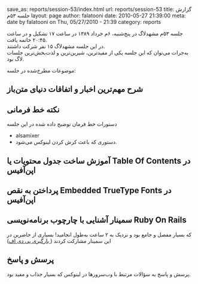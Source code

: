 save_as: reports/session-53/index.html
url: reports/session-53
title: گزارش جلسه ۵۳‌م
layout: page
author: falatooni
date: 2010-05-27 21:39:00
meta: date by falatooni on Thu, 05/27/2010 - 21:39
category: reports

جلسه ۵۳‌م مشهدلاگ در پنج‌شنبه، ۶‌م خرداد ۱۳۸۹ در ساعت ۱۷ تشکیل و در ساعت ۲۰:۴۵
خاتمه یافت.  
در این جلسه مشهدلاگ ۱۵ نفر شرکت داشتند.  
به‌جرات می‌توان که این جلسه یکی از مفیدترین، شیرین‌ترین و لذت‌بخش‌ترین جلسات
لاگ بود.


<!--more-->



موضوعات مطرخ‌شده در جلسه:  
## شرح مهم‌ترین اخبار و اتفاقات دنیای متن‌باز  
## نکته خط فرمانی
دستورات خط فرمان توضیح داده شده در این جلسه  
* alsamixer  
* دستوری که باعث کرش کردن لینوکس می‌شود.

## آموزش ساخت جدول محتویات یا Table Of Contents در اپن‌آفیس  
## پرداختن به نقص Embedded TrueType Fonts در اپن‌آفیس  
## سمینار آشنایی با چارچوب برنامه‌نویسی Ruby On Rails
که بسیار مفصل و جامع بود و
نزدیک به ۲ ساعت به‌طول انجامید! بسیاری از حاضرین در این سمینار مشارکت کردند ([
بارگیری پی دی
اف](http://www.scribd.com/full/32076179?access_key=key20g55wjfj2zeny0f4r2l))  

## پرسش و پاسخ
پرسش و پاسخ به سؤالات مرتبط با وب‌سرور‌ها در لینوکس که بسیار جذاب و مفید بود.
